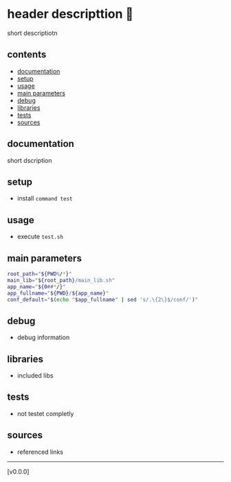 <!-- omit in toc -->
# header descripttion 🥸

short descriptiotn

<!-- omit in toc -->
## contents

- [documentation](#documentation)
- [setup](#setup)
- [usage](#usage)
- [main parameters](#main-parameters)
- [debug](#debug)
- [libraries](#libraries)
- [tests](#tests)
- [sources](#sources)

## documentation

short dscription

## setup

- install `command test`

## usage

- execute `test.sh`

## main parameters

```sh
root_path="${PWD%/*}"
main_lib="${root_path}/main_lib.sh"
app_name="${0##*/}"
app_fullname="${PWD}/${app_name}"
conf_default="$(echo "$app_fullname" | sed 's/.\{2\}$/conf/')"
```

## debug

- debug information

## libraries

- included libs

## tests

- not testet completly

## sources

- referenced links

---

[v0.0.0]
